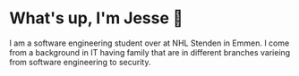 # What's up, I'm Jesse 👋
I am a software engineering student over at NHL Stenden in Emmen. I come from a background in IT having family that are in different branches varieing from software engineering to security. 